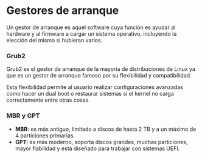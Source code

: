 # __Gestores de arranque__

Un gestor de arranque es aquel software cuya función es ayudar al hardware y al firmware a cargar un sistema operativo, incluyendo la elección del mismo si hubieran varios.

### __Grub2__

Grub2 es el gestor de arranque de la mayoria de distribuciones de Linux ya que es un gestor de arranque famoso por su flexibilidad y compatibilidad.

Esta flexibilidad permite al usuario realizar configuraciones avanzadas como hacer un dual boot o restaurar sistemas si el kernel no carga correctamente entre otras cosas.

### __MBR y GPT__

* __MBR:__ es más antiguo, limitado a discos de hasta 2 TB y a un máximo de 4 particiones primarias.
* __GPT:__ es más moderno, soporta discos grandes, muchas particiones, mayor fiabilidad y está diseñado para trabajar con sistemas UEFI.